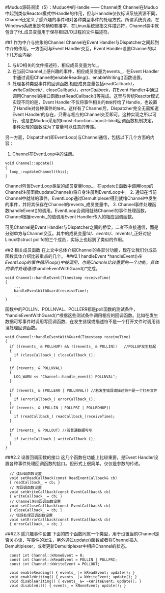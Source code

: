 #Muduo源码阅读（5）：Muduo中的Handle —— Channel类
Channel在Muduo中起到类似Reactor模式中Handle的作用，但与Hanndle仅仅标识系统资源不同，Channel还定义了感兴趣的事件和对各种类型事件的处理方式。所谓系统资源，在Windows系统里是句柄和套接字，在Linux系统里指文件描述符，Channel类中就包含了fd_成员变量用于保存相应I/O过程的文件描述符。

##1 作为中介与抽象的Channel
Channel在Event Handler与Dispatcher之间起到中介的作用。一方面可与Event Handler交互，Event Handler设置Channel的以下几方面内容:
1. 与I/O相关的文件描述符，相应成员变量为fd_。
2. 在当前Channel上感兴趣的事件，相应成员变量为events_，在Event Handler中通过调用Channel的enableReading()、enableWriting()函数设置。
3. 处理各种类型事件的回调函数,相应成员变量包括readCallback/_，writeCallback/_，closeCallback/_，errorCallback_，在Event Handler中通过调用Channel的接口函数setReadCallback()等完成。这里与传统Reactor模式实现不同的是，Event Handler不仅将事件相关的`数据`传给了Handle，也设置了Handle对各种事件的`操作`。这样有了Channel后，Dispatcher完全无需知道Event Handler的存在，只需与相应的Channel交互即可。这种实现之所以可行，也是由Muduo采用的boost::function+boost::bind回调函数机制决定，事件处理的函数成为了变量可以任意的传递。

另一方面，Dispatcher(即EventLoop)与Channel通信，包括以下几个方面的内容：
1. Channel在EventLoop中的注册。
```
void Channel::update()
{
  loop_->updateChannel(this);
}
```
Channel包含EventLoop类型的成员变量loop_，在update()函数中调用loop的Channel注册函数updateChannel()将自身注册到EventLoop中。
2. 通知在当前Channel中就绪的事件。EventLoop通过Demultiplexer得到就绪Channel中发生的事件，并将其保存在Channel的revents_成员变量中。
3. Channel事件处理函数handleEvent()的调用。EventLoop会调用就绪Channel的事件处理函数，Channel根据revents_的值调用Event Handler传入的相应回调函数。

可见Channel是Event Handler与Dispatcher之间的桥梁，二者不直接通信，而是分别单方与Channel交互。其中的成员变量fd/_、events/_、revents/_正好对应Linux中struct pollfd的三个成员，实际上也起到了类似的作用。

##2 相关成员函数
在上文中总体介绍Channel的各部分功能，现在让我们分成员函数具体介绍比较重点的几个。
###2.1 handleEvent
*handleEvent()*在EventLoop的事件循环*loop()*中被调用，也是Channle比较重要的一个功能，具体的事件处理通过*handleEventWithGuard()*完成。
```
void Channel::handleEvent(Timestamp receiveTime)
{
    ...  
    handleEventWithGuard(receiveTime);
    ...
}
```
函数中的POLLIN、POLLNVAL、POLLERR都是poll函数的测试条件，*handleEventWithGuard()*根据这些测试条件调用相应的回调函数。比如在发生数据可写事件时调用写回调函数、在发生错误或描述符不是一个打开文件时调用错误处理回调函数。
```
void Channel::handleEventWithGuard(Timestamp receiveTime)
{
  if ((revents_ & POLLHUP) && !(revents_ & POLLIN))   //POLLUP发生挂起
  {
    if (closeCallback_) closeCallback_(); 
  }

  if (revents_ & POLLNVAL) 
  {
    LOG_WARN << "Channel::handle_event() POLLNVAL";
  }

  if (revents_ & (POLLERR | POLLNVAL)) //若发生错误或描述符不是一个打开文件
  {
    if (errorCallback_) errorCallback_();
  }
  if (revents_ & (POLLIN | POLLPRI | POLLRDHUP))
  {
    if (readCallback_) readCallback_(receiveTime);
  }

  if (revents_ & POLLOUT) //若普通数据可写
  {
    if (writeCallback_) writeCallback_();
  }
}
```

###2.2 设置回调函数的接口
这几个函数在功能上比较重要，是Event Handler设置各种事件处理回调函数的接口。但形式上很简单，仅仅是参数的传递。
```
  // 读回调函数设置 
  void setReadCallback(const ReadEventCallback& cb)
  { readCallback_ = cb; }
  // 写回调函数设置 
  void setWriteCallback(const EventCallback& cb)
  { writeCallback_ = cb; }
  // Channel关闭回调函数设置 
  void setCloseCallback(const EventCallback& cb)
  { closeCallback_ = cb; }
  // 错误处理回调函数设置 
  void setErrorCallback(const EventCallback& cb)
  { errorCallback_ = cb; }
```

###2.3 感兴趣事件设置 
下面的四个函数同属一个类型，用于设置当前Channel是否关心读、写事件的发生，另外通过update()函数或者将Channel插入Demultiplexer，或者更新Demultiplexer中相应Channel的状态。
```
  const int Channel::kNoneEvent = 0;   
  const int Channel::kReadEvent = POLLIN | POLLPRI;
  const int Channel::kWriteEvent = POLLOUT; 

  void enableReading() { events_ |= kReadEvent; update(); }
  void enableWriting() { events_ |= kWriteEvent; update(); }
  void disableWriting() { events_ &= ~kWriteEvent; update(); }
  void disableAll() { events_ = kNoneEvent; update(); }
```




 
